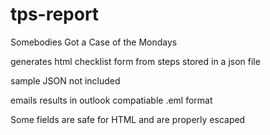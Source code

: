 # tps-report
Somebodies Got a Case of the Mondays

generates html checklist form from steps stored in a json file

sample JSON not included

emails results in outlook compatiable .eml format

Some fields are safe for HTML and are properly escaped
